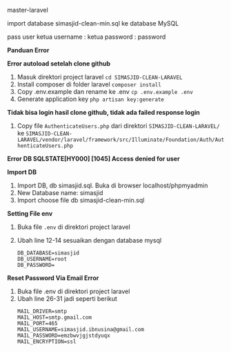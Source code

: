 master-laravel

import database simasjid-clean-min.sql ke database MySQL

pass user ketua
username : ketua
password : password

**Panduan Error**

**Error autoload setelah clone github**
1.	Masuk direktori project laravel 
`cd SIMASJID-CLEAN-LARAVEL`
2.	Install composer di folder laravel 
`composer install`
3.	Copy .env.example dan rename ke .env
`cp .env.example .env`
4.	Generate application key
`php artisan key:generate`

**Tidak bisa login hasil clone github, tidak ada failed response login**
1.	Copy file `AuthenticateUsers.php` dari direktori
`SIMASJID-CLEAN-LARAVEL/`
ke
`SIMASJID-CLEAN-LARAVEL/vendor/laravel/framework/src/Illuminate/Foundation/Auth/AuthenticateUsers.php`


**Error DB SQLSTATE[HY000] [1045] Access denied for user**

**Import DB**
1.	Import DB, db simasjid.sql. Buka di browser localhost/phpmyadmin
2.	New Database name: simasjid
3.	Import choose file db simasjid-clean-min.sql

**Setting File env**
1.	Buka file `.env` di direktori project laravel
2.	Ubah line 12-14 sesuaikan dengan database mysql
    
    ```
    DB_DATABASE=simasjid
    DB_USERNAME=root
    DB_PASSWORD=
    
**Reset Password Via Email Error**
1.	Buka file .env di direktori project laravel
2.	Ubah line 26-31 jadi seperti berikut
    ```
    MAIL_DRIVER=smtp
    MAIL_HOST=smtp.gmail.com
    MAIL_PORT=465
    MAIL_USERNAME=simasjid.ibnusina@gmail.com
    MAIL_PASSWORD=emzbwvjgjstdyuqx
    MAIL_ENCRYPTION=ssl

